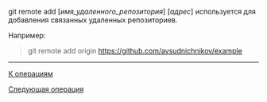 git remote add [*имя_удаленного_репозитория*] [*адрес*] используется для добавления связанных удаленных репозиториев.

Например:

> git remote add origin https://github.com/avsudnichnikov/example

---
[К операциям](./operations-git/Git-operations)

 [Следующая операция](./operations-git/Git-status.md)